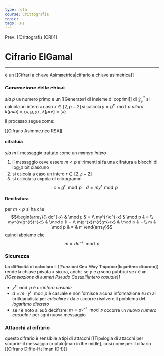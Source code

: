 ```yaml
---
type: nota
course: Crittografia
topic: 
tags: CRI
---
```


Prev: [[Crittografia (CRI)]]

# Cifrario ElGamal
---
è un [[Cifrari a chiave Asimmetrica|cifrario a chiave asimetrica]] 

### Generazione delle chiavi
_sia_ $p$ un numero primo e un [[Generatori di insieme di coprimi]] di $\mathcal{Z}^{*}_{p}$ 
si calcola un intero a caso $x\in [2,p-2]$
si calcola $y=g^{x}\mod p$
_allora_ $k[pub]=\langle p,g,y\rangle \ ,\  k[prv]=\langle x\rangle$ 

il processo segue come:

[[Cifrario Asimmetrico RSA]]

#### cifratura
_sia_ $m$ il messaggio trattato come un _numero intero_
1. il messaggio deve essere $m<p$ altrimenti si fa una cifratura a blocchi di $\log_{2}p$ bit ciascuno
2. si calcola a caso un intero $r \in [2,p-2]$
3. si calcola la coppia di crittogrammi $$c= g^{r}\mod  p \ \ \ \ d=my^{r}\mod  p$$
#### Decifratura
per $m<p$ si ha che 
$$\begin{array}{}
 dc^{-x}  & \mod   p  & = \\
my^{r}c^{-x}  & \mod  p  & = \\
my^{r}(g^{r})^{-x} & \mod  p  & = \\
m(g^{x})^{r}g^{-rx} & \mod   p & = \\
m  & \mod  p  & = & m
\end{array}$$
quindi abbiamo che 
$$m=dc^{-x}\mod   p$$

### Sicurezza
La difficoltà di calcolare il [[Funzioni One-Way Trapdoor|logaritmo discreto]] rende la chiave privata $x$ sicura, anche se $y$ e $g$ sono pubblici 
se $r$ è un _[[Generazione di numeri Pseudo Casuali|intero casuale]]_ 
- $y^{r} \mod p$ è un _intero casuale_ 
- $d = m·y^{r} \mod p$ è casuale e non fornisce alcuna informazione su $m$ al crittoanalista 
 per _calcolare_ $r$ da $c$ occorre risolvere il problema del _logaritmo discreto_ 
- se $r$ è noto si può decifrare: $m = d y^{-r} \mod p$ 
 occorre un _nuovo numero casuale_ $r$ per ogni nuovo messaggio



### Attacchi al cifrario
questo cifrario è sensibile a tipi di attacchi [[Tipologia di attacchi per scoprire il messaggio criptato|man in the midle]]
cosi come per il cifrario [[Cifrario Diffie-Hellman (DH)]]
